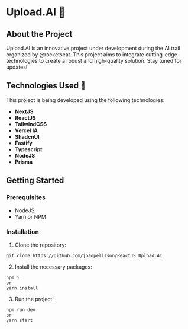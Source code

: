 # Upload.AI 🤖

## About the Project

Upload.AI is an innovative project under development during the <NLW/> AI trail organized by @rocketseat. This project aims to integrate cutting-edge technologies to create a robust and high-quality solution. Stay tuned for updates!

## Technologies Used 🚀

This project is being developed using the following technologies:

- **NextJS**
- **ReactJS**
- **TailwindCSS**
- **Vercel IA**
- **ShadcnUI**
- **Fastify**
- **Typescript**
- **NodeJS**
- **Prisma**

## Getting Started

### Prerequisites

- NodeJS
- Yarn or NPM

### Installation

1. Clone the repository: 

```
git clone https://github.com/joaopelisson/ReactJS_Upload.AI
```


2. Install the necessary packages:
```
npm i
or
yarn install
```

3. Run the project:
````
npm run dev
or
yarn start
````
